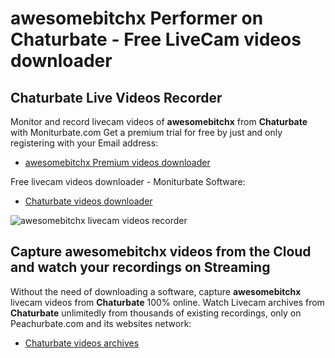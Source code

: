 # awesomebitchx Performer on Chaturbate - Free LiveCam videos downloader

## Chaturbate Live Videos Recorder

Monitor and record livecam videos of **awesomebitchx** from **Chaturbate** with Moniturbate.com
Get a premium trial for free by just and only registering with your Email address:
* [awesomebitchx Premium videos downloader](https://moniturbate.com/request-demo-licence-key.html)

Free livecam videos downloader - Moniturbate Software:
* [Chaturbate videos downloader](https://moniturbate.com/moniturbate-download-software.html)

![awesomebitchx livecam videos recorder](https://peachurnet.com/templates/moniturbate-software.png)


## Capture awesomebitchx videos from the Cloud and watch your recordings on Streaming

Without the need of downloading a software, capture **awesomebitchx** livecam videos from **Chaturbate** 100% online.
Watch Livecam archives from **Chaturbate** unlimitedly from thousands of existing recordings, only on Peachurbate.com and its websites network:
* [Chaturbate videos archives](https://peachurnet.com/)